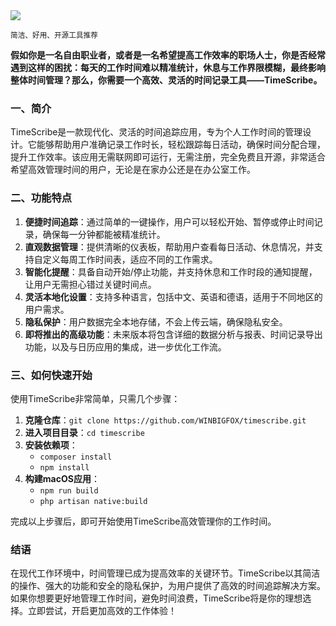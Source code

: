 <img src="/assets/image/250517-timescribe.png"/> 

<small>简洁、好用、开源工具推荐</small>

**假如你是一名自由职业者，或者是一名希望提高工作效率的职场人士，你是否经常遇到这样的困扰：每天的工作时间难以精准统计，休息与工作界限模糊，最终影响整体时间管理？那么，你需要一个高效、灵活的时间记录工具——TimeScribe。**

### 一、简介
TimeScribe是一款现代化、灵活的时间追踪应用，专为个人工作时间的管理设计。它能够帮助用户准确记录工作时长，轻松跟踪每日活动，确保时间分配合理，提升工作效率。该应用无需联网即可运行，无需注册，完全免费且开源，非常适合希望高效管理时间的用户，无论是在家办公还是在办公室工作。

### 二、功能特点
1. **便捷时间追踪**：通过简单的一键操作，用户可以轻松开始、暂停或停止时间记录，确保每一分钟都能被精准统计。
2. **直观数据管理**：提供清晰的仪表板，帮助用户查看每日活动、休息情况，并支持自定义每周工作时间表，适应不同的工作需求。
3. **智能化提醒**：具备自动开始/停止功能，并支持休息和工作时段的通知提醒，让用户无需担心错过关键时间点。
4. **灵活本地化设置**：支持多种语言，包括中文、英语和德语，适用于不同地区的用户需求。
5. **隐私保护**：用户数据完全本地存储，不会上传云端，确保隐私安全。
6. **即将推出的高级功能**：未来版本将包含详细的数据分析与报表、时间记录导出功能，以及与日历应用的集成，进一步优化工作流。

### 三、如何快速开始
使用TimeScribe非常简单，只需几个步骤：
1. **克隆仓库**：`git clone https://github.com/WINBIGFOX/timescribe.git`
2. **进入项目目录**：`cd timescribe`
3. **安装依赖项**：
   - `composer install`
   - `npm install`
4. **构建macOS应用**：
   - `npm run build`
   - `php artisan native:build`

完成以上步骤后，即可开始使用TimeScribe高效管理你的工作时间。

### 结语
在现代工作环境中，时间管理已成为提高效率的关键环节。TimeScribe以其简洁的操作、强大的功能和安全的隐私保护，为用户提供了高效的时间追踪解决方案。如果你想要更好地管理工作时间，避免时间浪费，TimeScribe将是你的理想选择。立即尝试，开启更加高效的工作体验！